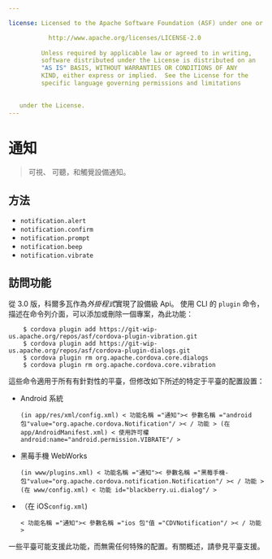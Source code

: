 ```yaml
---

license: Licensed to the Apache Software Foundation (ASF) under one or more contributor license agreements. See the NOTICE file distributed with this work for additional information regarding copyright ownership. The ASF licenses this file to you under the Apache License, Version 2.0 (the "License"); you may not use this file except in compliance with the License. You may obtain a copy of the License at

           http://www.apache.org/licenses/LICENSE-2.0
    
         Unless required by applicable law or agreed to in writing,
         software distributed under the License is distributed on an
         "AS IS" BASIS, WITHOUT WARRANTIES OR CONDITIONS OF ANY
         KIND, either express or implied.  See the License for the
         specific language governing permissions and limitations
    

   under the License.
---
```


# 通知

> 可視、 可聽，和觸覺設備通知。

## 方法

*   `notification.alert`
*   `notification.confirm`
*   `notification.prompt`
*   `notification.beep`
*   `notification.vibrate`

## 訪問功能

從 3.0 版，科爾多瓦作為*外掛程式*實現了設備級 Api。 使用 CLI 的 `plugin` 命令，描述在命令列介面，可以添加或刪除一個專案，為此功能：

        $ cordova plugin add https://git-wip-us.apache.org/repos/asf/cordova-plugin-vibration.git
        $ cordova plugin add https://git-wip-us.apache.org/repos/asf/cordova-plugin-dialogs.git
        $ cordova plugin rm org.apache.cordova.core.dialogs
        $ cordova plugin rm org.apache.cordova.core.vibration
    

這些命令適用于所有有針對性的平臺，但修改如下所述的特定于平臺的配置設置：

*   Android 系統
    
        (in app/res/xml/config.xml) < 功能名稱 ="通知">< 參數名稱 ="android 包"value="org.apache.cordova.Notification"/ >< / 功能 > (在 app/AndroidManifest.xml) < 使用許可權 android:name="android.permission.VIBRATE"/ >
        

*   黑莓手機 WebWorks
    
        (in www/plugins.xml) < 功能名稱 ="通知">< 參數名稱 ="黑莓手機-包"value="org.apache.cordova.notification.Notification"/ >< / 功能 > (在 www/config.xml) < 功能 id="blackberry.ui.dialog"/ >
        

*   （在 iOS`config.xml`)
    
        < 功能名稱 ="通知">< 參數名稱 ="ios 包"值 ="CDVNotification"/ >< / 功能 >
        

一些平臺可能支援此功能，而無需任何特殊的配置。有關概述，請參見平臺支援。